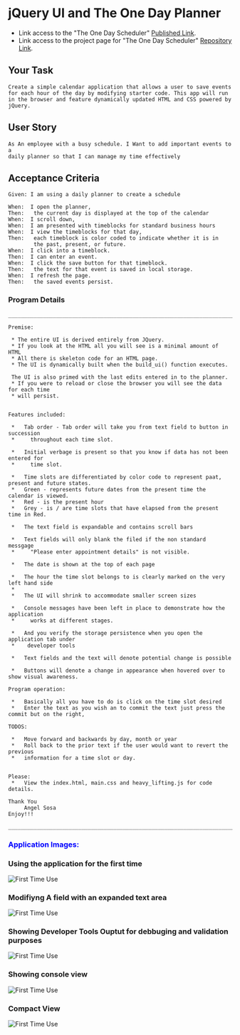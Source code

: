 # jQuery UI and The One Day Planner


* Link access to the "The One Day Scheduler" [Published Link](https://xtended99.github.io/The-One-Day-Scheduler).
* Link access to the project page for "The One Day Scheduler" [Repository Link](https://github.com/Xtended99/The-One-Day-Scheduler).


## Your Task

```
Create a simple calendar application that allows a user to save events 
for each hour of the day by modifying starter code. This app will run 
in the browser and feature dynamically updated HTML and CSS powered by 
jQuery.
```

## User Story

```
As An employee with a busy schedule. I Want to add important events to a
daily planner so that I can manage my time effectively
```

## Acceptance Criteria

```
Given: I am using a daily planner to create a schedule

When:  I open the planner,
Then:   the current day is displayed at the top of the calendar
When:  I scroll down,
When:  I am presented with timeblocks for standard business hours
When:  I view the timeblocks for that day,
Then:   each timeblock is color coded to indicate whether it is in 
        the past, present, or future.
When:  I click into a timeblock.
Then:  I can enter an event.
When:  I click the save button for that timeblock.
Then:   the text for that event is saved in local storage.
When:  I refresh the page.
Then:   the saved events persist.
```

### Program Details

```
_______________________________________________________________________

Premise:

 * The entire UI is derived entirely from JQuery.
 * If you look at the HTML all you will see is a minimal amount of HTML
 * All there is skeleton code for an HTML page.
 * The UI is dynamically built when the build_ui() function executes.

 The UI is also primed with the last edits entered in to the planner.
 * If you were to reload or close the browser you will see the data for each time
 * will persist.


Features included:

 *   Tab order - Tab order will take you from text field to button in succession
 *     throughout each time slot.

 *   Initial verbage is present so that you know if data has not been entered for 
 *     time slot.

 *   Time slots are differentiated by color code to represent paat, present and future states.
 *   Green - represents future dates from the present time the calendar is viewed.
 *   Red - is the present hour
 *   Grey - is / are time slots that have elapsed from the present time in Red.

 *   The text field is expandable and contains scroll bars

 *   Text fields will only blank the filed if the non standard messgage
 *     "Please enter appointment details" is not visible.

 *   The date is shown at the top of each page

 *   The hour the time slot belongs to is clearly marked on the very left hand side
 *
 *   The UI will shrink to accommodate smaller screen sizes

 *   Console messages have been left in place to demonstrate how the application
 *     works at different stages.

 *   And you verify the storage persistence when you open the application tab under
 *    developer tools

 *   Text fields and the text will denote potential change is possible 

 *   Buttons will denote a change in appearance when hovered over to show visual awareness.

Program operation:

 *   Basically all you have to do is click on the time slot desired 
 *   Enter the text as you wish an to commit the text just press the commit but on the right,

TODOS:

 *   Move forward and backwards by day, month or year
 *   Roll back to the prior text if the user would want to revert the previous
 *   information for a time slot or day.


Please:
 *   View the index.html, main.css and heavy_lifting.js for code details.

Thank You
     Angel Sosa
Enjoy!!!
 _______________________________________________________________________
```

### <span style="color:blue">**Application Images:**</span>
  
  
### **Using the application for the first time**   
   ![First Time Use](./appimages/using_for_the_first_time.png)   
  
  
  
### **Modifiyng A field with an expanded text area**  
  ![First Time Use](./appimages/modified.png)   
  
  
  
### **Showing Developer Tools Ouptut for debbuging and validation purposes**   
  ![First Time Use](./appimages/developer_tools_application_view.png)   
  
  
  
### **Showing console view**   
  ![First Time Use](./appimages/console.view.PNG)   
  
  
### **Compact View**   
  ![First Time Use](./appimages/compact.view.PNG)   
  



























